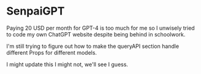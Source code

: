 # SenpaiGPT

Paying 20 USD per month for GPT-4 is too much for me so I unwisely tried to code my own ChatGPT website despite being behind in schoolwork.

I'm still trying to figure out how to make the queryAPI section handle different Props for different models.

I might update this I might not, we'll see I guess.
